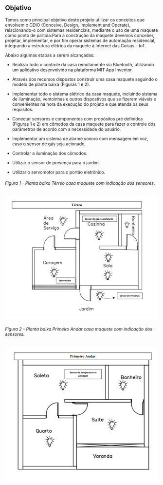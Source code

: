 ## Objetivo

Temos como principal objetivo deste projeto utilizar os conceitos que envolvem o CDIO (Conceive, Design, Implement and Operate), relacionando-o com sistemas residenciais, mediante o uso de uma maquete como ponto de partida.Para a construção da maquete devemos conceber, projetar, implementar, e por fim operar sistemas de automação residencial, integrando a estrutura elétrica da maquete à Internet das Coisas – IoT.


Abaixo algumas etapas a serem alcançadas:
* Realizar todo o controle da casa remotamente via Bluetooth, utilizando um aplicativo desenvolvido na plataforma MIT App Inventor.
* Através dos recursos dispostos construir uma casa maquete seguindo o modelo de planta baixa (Figuras 1 e 2).  
* Implementar todo o sistema elétrico da casa maquete, incluindo sistema de iluminação, ventoinhas e outros dispostivos que se fizerem viáveis e convenientes
na hora da execução do projeto e que atenda os seus requisitos.  
* Conectar sensores e componentes com propósitos pré definidos (Figuras 1 e 2) em cômodos da casa maquete para fazer o controle dos parâmetros de acordo com a 
necessidade do usuário. 
* Implementar um sistema de alarme sonoro com mensagem em voz, caso o sensor de gás seja acionado.

* Controlar a iluminação dos cômodos.

* Utilizar o sensor de presença para o jardim.

* Utilizar o servomotor para o portão eletrônico.

###### Figura 1 - Planta baixa Térreo casa maquete com indicação dos sensores.

![PLANTABAIXAMODELOCASASENSORES](./Imagens/terreo1.png) 
###### Figura 2 - Planta baixa Primeiro Andar casa maquete com indicação dos sensores.

![PLANTABAIXAMODELOCASASENSORES](./Imagens/primandar.png) 

